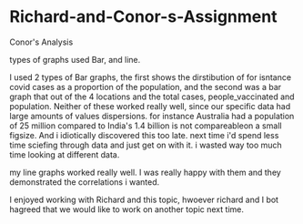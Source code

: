 # Richard-and-Conor-s-Assignment

Conor's Analysis 

types of graphs used Bar, and line.

I used 2 types of Bar graphs, the first shows the dirstibution of for isntance covid cases as a proportion of the population, and the second was a bar graph that out of  the 4 locations and the total cases, people_vaccinated and population. Neither of these worked really well, since our specific data had large amounts of values dispersions. for instance Australia had a population of 25 million compared to India's 1.4 billion is not compareableon a small figsize. And i idiotically discovered this too late. next time i'd spend less time sciefing through data and just get on with it. i wasted way too much time looking at different data. 

my line graphs worked really well. I was really happy with them and they demonstrated the correlations i wanted. 

I enjoyed working with Richard and this topic, hwoever richard and I bot hagreed that we would like to work on another topic next time. 
